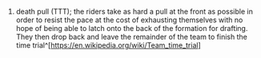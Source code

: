 1. death pull (TTT); the riders take as hard a pull at the front as possible in order to resist the pace at the cost of exhausting themselves with no hope of being able to latch onto the back of the formation for drafting. They then drop back and leave the remainder of the team to finish the time trial^[https://en.wikipedia.org/wiki/Team_time_trial]